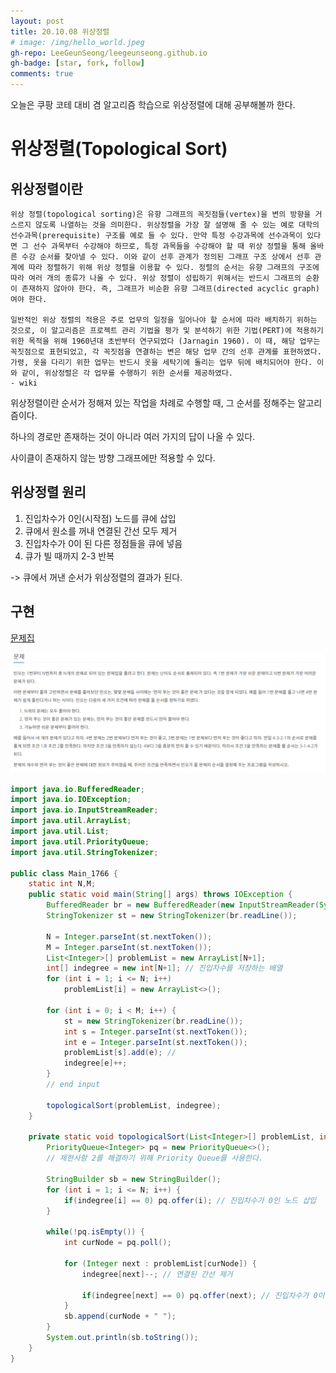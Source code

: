 ```yaml
---
layout: post
title: 20.10.08 위상정렬
# image: /img/hello_world.jpeg
gh-repo: LeeGeunSeong/leegeunseong.github.io
gh-badge: [star, fork, follow]
comments: true
---
```


오늘은 쿠팡 코테 대비 겸 알고리즘 학습으로 위상정렬에 대해 공부해볼까 한다.

# 위상정렬(Topological Sort)

## 위상정렬이란

```
위상 정렬(topological sorting)은 유향 그래프의 꼭짓점들(vertex)을 변의 방향을 거스르지 않도록 나열하는 것을 의미한다. 위상정렬을 가장 잘 설명해 줄 수 있는 예로 대학의 선수과목(prerequisite) 구조를 예로 들 수 있다. 만약 특정 수강과목에 선수과목이 있다면 그 선수 과목부터 수강해야 하므로, 특정 과목들을 수강해야 할 때 위상 정렬을 통해 올바른 수강 순서를 찾아낼 수 있다. 이와 같이 선후 관계가 정의된 그래프 구조 상에서 선후 관계에 따라 정렬하기 위해 위상 정렬을 이용할 수 있다. 정렬의 순서는 유향 그래프의 구조에 따라 여러 개의 종류가 나올 수 있다. 위상 정렬이 성립하기 위해서는 반드시 그래프의 순환이 존재하지 않아야 한다. 즉, 그래프가 비순환 유향 그래프(directed acyclic graph)여야 한다.

일반적인 위상 정렬의 적용은 주로 업무의 일정을 일어나야 할 순서에 따라 배치하기 위하는 것으로, 이 알고리즘은 프로젝트 관리 기법을 평가 및 분석하기 위한 기법(PERT)에 적용하기 위한 목적을 위해 1960년대 초반부터 연구되었다 (Jarnagin 1960). 이 때, 해당 업무는 꼭짓점으로 표현되었고, 각 꼭짓점을 연결하는 변은 해당 업무 간의 선후 관계를 표현하였다. 가령, 옷을 다리기 위한 업무는 반드시 옷을 세탁기에 돌리는 업무 뒤에 배치되어야 한다. 이와 같이, 위상정렬은 각 업무를 수행하기 위한 순서를 제공하였다.
- wiki
```

위상정렬이란 순서가 정해져 있는 작업을 차례로 수행할 때, 그 순서를 정해주는 알고리즘이다.

하나의 경로만 존재하는 것이 아니라 여러 가지의 답이 나올 수 있다.

사이클이 존재하지 않는 방향 그래프에만 적용할 수 있다.

## 위상정렬 원리

1. 진입차수가 0인(시작점) 노드를 큐에 삽입
2. 큐에서 원소를 꺼내 연결된 간선 모두 제거
3. 진입차수가 0이 된 다른 정점들을 큐에 넣음
4. 큐가 빌 때까지 2-3 반복

-> 큐에서 꺼낸 순서가 위상정렬의 결과가 된다.

## 구현

[문제집](https://www.acmicpc.net/problem/1766)

![문제집](../img/문제집.png)

```java
import java.io.BufferedReader;
import java.io.IOException;
import java.io.InputStreamReader;
import java.util.ArrayList;
import java.util.List;
import java.util.PriorityQueue;
import java.util.StringTokenizer;

public class Main_1766 {
	static int N,M;
	public static void main(String[] args) throws IOException {
		BufferedReader br = new BufferedReader(new InputStreamReader(System.in));
		StringTokenizer st = new StringTokenizer(br.readLine());

		N = Integer.parseInt(st.nextToken());
		M = Integer.parseInt(st.nextToken());
		List<Integer>[] problemList = new ArrayList[N+1];
		int[] indegree = new int[N+1]; // 진입차수를 저장하는 배열
		for (int i = 1; i <= N; i++)
			problemList[i] = new ArrayList<>();

		for (int i = 0; i < M; i++) {
			st = new StringTokenizer(br.readLine());
			int s = Integer.parseInt(st.nextToken());
			int e = Integer.parseInt(st.nextToken());
			problemList[s].add(e); //
			indegree[e]++;
		}
        // end input

		topologicalSort(problemList, indegree);
	}

	private static void topologicalSort(List<Integer>[] problemList, int[] indegree) {
		PriorityQueue<Integer> pq = new PriorityQueue<>();
        // 제한사항 2를 해결하기 위해 Priority Queue를 사용한다.

		StringBuilder sb = new StringBuilder();
		for (int i = 1; i <= N; i++) {
			if(indegree[i] == 0) pq.offer(i); // 진입차수가 0인 노드 삽입
		}

		while(!pq.isEmpty()) {
			int curNode = pq.poll();

			for (Integer next : problemList[curNode]) {
				indegree[next]--; // 연결된 간선 제거

				if(indegree[next] == 0) pq.offer(next); // 진입차수가 0이 된 노드 삽입
			}
			sb.append(curNode + " ");
		}
		System.out.println(sb.toString());
	}
}

```
